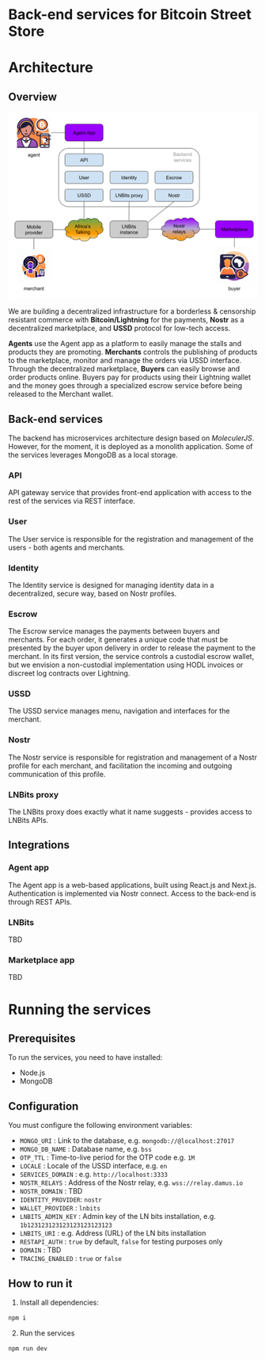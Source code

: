 # Back-end services for Bitcoin Street Store

# Architecture

## Overview

![Overall architecture](./documentation/architecture.svg)

We are building a decentralized infrastructure for a borderless & censorship resistant commerce with **Bitcoin/Lightning** for the payments, **Nostr** as a decentralized marketplace, and **USSD** protocol for low-tech access.

**Agents** use the Agent app as a platform to easily manage the stalls and products they are promoting. **Merchants** controls the publishing of products to the marketplace, monitor and manage the orders via USSD interface. Through the decentralized marketplace, **Buyers** can easily browse and order products online. Buyers pay for products using their Lightning wallet and the money goes through a specialized escrow service before being released to the Merchant wallet.

## Back-end services

The backend has microservices architecture design based on _MoleculerJS_. However, for the moment, it is deployed as a monolith application. Some of the services leverages MongoDB as a local storage.

### API

API gateway service that provides front-end application with access to the rest of the services via REST interface.

### User

The User service is responsible for the registration and management of the users - both agents and merchants.

### Identity

The Identity service is designed for managing identity data in a decentralized, secure way, based on Nostr profiles.

### Escrow

The Escrow service manages the payments between buyers and merchants. For each order, it generates a unique code that must be presented by the buyer upon delivery in order to release the payment to the merchant. In its first version, the service controls a custodial escrow wallet, but we envision a non-custodial implementation using HODL invoices or discreet log contracts over Lightning.

### USSD

The USSD service manages menu, navigation and interfaces for the merchant.

### Nostr

The Nostr service is responsible for registration and management of a Nostr profile for each merchant, and facilitation the incoming and outgoing communication of this profile.

### LNBits proxy

The LNBits proxy does exactly what it name suggests - provides access to LNBits APIs.

## Integrations

### Agent app

The Agent app is a web-based applications, built using React.js and Next.js. Authentication is implemented via Nostr connect. Access to the back-end is through REST APIs.

### LNBits

TBD

### Marketplace app

TBD

# Running the services

## Prerequisites

To run the services, you need to have installed:

- Node.js
- MongoDB

## Configuration

You must configure the following environment variables:

- `MONGO_URI` : Link to the database, e.g. `mongodb://@localhost:27017`
- `MONGO_DB_NAME` : Database name, e.g. `bss`
- `OTP_TTL` : Time-to-live period for the OTP code e.g. `1M`
- `LOCALE` : Locale of the USSD interface, e.g. `en`
- `SERVICES_DOMAIN` : e.g. `http://localhost:3333`
- `NOSTR_RELAYS` : Address of the Nostr relay, e.g. `wss://relay.damus.io`
- `NOSTR_DOMAIN` : TBD
- `IDENTITY_PROVIDER`: `nostr`
- `WALLET_PROVIDER` : `lnbits`
- `LNBITS_ADMIN_KEY` : Admin key of the LN bits installation, e.g. `1b123123123123123123123123`
- `LNBITS_URI` : e.g. Address (URL) of the LN bits installation
- `RESTAPI_AUTH` : `true` by default, `false` for testing purposes only
- `DOMAIN` : TBD
- `TRACING_ENABLED` : `true` or `false`

## How to run it

1. Install all dependencies:

```bash
npm i
```

2. Run the services

```bash
npm run dev
```
